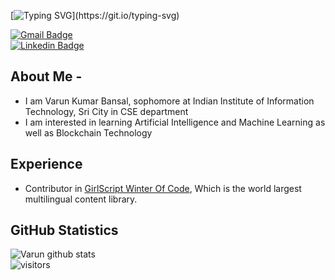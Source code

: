 <!--
**VARUN-K-BANSAL/VARUN-K-BANSAL** is a ✨ _special_ ✨ repository because its `README.md` (this file) appears on your GitHub profile.

Here are some ideas to get you started:

- 🔭 I’m currently working on ...
- 🌱 I’m currently learning ...
- 👯 I’m looking to collaborate on ...
- 🤔 I’m looking for help with ...
- 💬 Ask me about ...
- 📫 How to reach me: ...
- 😄 Pronouns: ...
- ⚡ Fun fact: ...
-->

[![Typing SVG](https://readme-typing-svg.herokuapp.com/?size=27&width=900&lines=Welcome+To+Varun+Kumar+Bansal%27s+Github+Profile..)](https://git.io/typing-svg)


[![Gmail Badge](https://img.shields.io/badge/-varunbansal326@gmail.com-c14438?style=square&logo=Gmail&logoColor=white&link=mailto:varunbansal326@gmail.com)](mailto:varunbansal326@gmail.com) <br>
[![Linkedin Badge](https://img.shields.io/badge/-Varun%20Kumar%20Bansal-blue?style=square&logo=Linkedin&logoColor=white&link=https://www.linkedin.com/in/varun-bansal-819aab200/)](https://www.linkedin.com/in/varun-bansal-819aab200/) <br>

## About Me -
- I am Varun Kumar Bansal, sophomore at Indian Institute of Information Technology, Sri City in CSE department
- I am interested in learning Artificial Intelligence and Machine Learning as well as Blockchain Technology

## Experience
- Contributor in [GirlScript Winter Of Code](https://gwoc.girlscript.tech/), Which is the world largest multilingual content library.


## GitHub Statistics
![Varun github stats](https://github-readme-stats.vercel.app/api?username=VARUN-K-BANSAL&show_icons=true&hide_border=true)
<br>
![visitors](https://visitor-badge.laobi.icu/badge?page_id=VARUN-K-BANSAL.VARUN-K-BANSAL)
